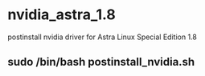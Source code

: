 # nvidia_astra_1.8

postinstall nvidia driver for Astra Linux Special Edition 1.8

## sudo /bin/bash postinstall_nvidia.sh
